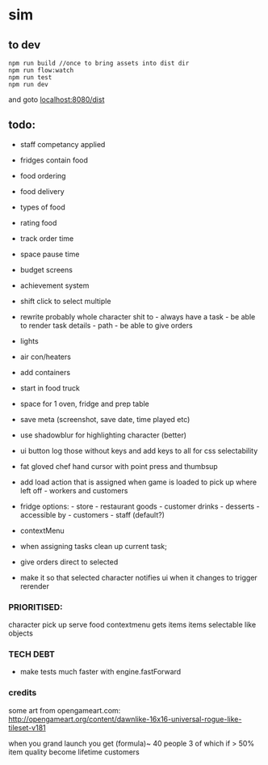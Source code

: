# sim

## to dev

```
npm run build //once to bring assets into dist dir
npm run flow:watch
npm run test
npm run dev
```
and goto [localhost:8080/dist](http://localhost:8080/dist)


## todo:

 - staff competancy applied
 - fridges contain food
 - food ordering
 - food delivery
 - types of food
 - rating food
 - track order time
 - space pause time
 - budget screens
 - achievement system
 - shift click to select multiple
 - rewrite probably whole character shit to 
		- always have a task
		- be able to render task details
			- path
		- be able to give orders

 - lights 
 - air con/heaters
 - add containers

 - start in food truck
 - space for 1 oven, fridge and prep table
 - save meta (screenshot, save date, time played etc)
 - use shadowblur for highlighting character (better)

 - ui button log those without keys and add keys to all for css selectability

 - fat gloved chef hand cursor with point press and thumbsup

 - add load action that is assigned when game is loaded to pick up where left off
		- workers and customers

- fridge options:
		- store 
			- restaurant goods
			- customer drinks
			- desserts
		- accessible by
			- customers
			- staff (default?)
 - contextMenu
 - when assigning tasks clean up current task;
 - give orders direct to selected
 - make it so that selected character notifies ui when it changes to trigger rerender

### PRIORITISED:
 character 
 pick up serve food
 contextmenu gets items
 items selectable like objects

### TECH DEBT

 - make tests much faster with engine.fastForward

### credits

some art from opengameart.com:
http://opengameart.org/content/dawnlike-16x16-universal-rogue-like-tileset-v181


when you grand launch you get (formula)~ 40 people 
3 of which if > 50% item quality become lifetime customers

